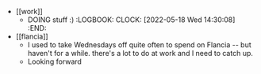 - [[work]]
	- DOING stuff :)
	  :LOGBOOK:
	  CLOCK: [2022-05-18 Wed 14:30:08]
	  :END:
- [[flancia]]
	- I used to take Wednesdays off quite often to spend on Flancia -- but haven't for a while. there's a lot to do at work and I need to catch up.
	- Looking forward